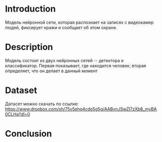 # Introduction

Модель нейронной сети, которая распознает на записях с видеокамер людей, фиксирует кражи и сообщает об этом охране. 

# Description

Модель состоит из двух нейронных сетей -- детектора и классификатор. Первая показывает, где находится человек; вторая определяет, что он делает в данный момент 

# Dataset

Датасет можно скачать по ссылке: https://www.dropbox.com/sh/75v5ehq4cdg5g5g/AABvnJSwZI7zXb8_myBA0CLHa?dl=0

# Conclusion
